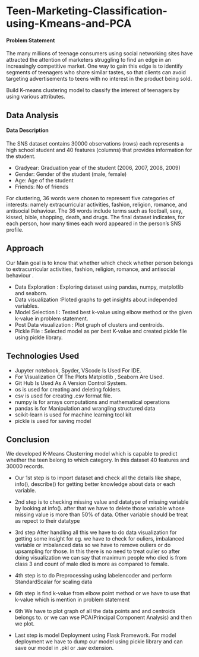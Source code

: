 
# Teen-Marketing-Classification-using-Kmeans-and-PCA

#### Problem Statement
 
The many millions of teenage consumers using social networking 
sites have attracted the attention of marketers struggling to 
find an edge in an increasingly competitive market. One way to 
gain this edge is to identify segments of teenagers who share 
similar tastes, so that clients can avoid targeting advertisements 
to teens with no interest in the product being sold. 

Build K-means clustering model to classify the interest of 
teenagers by using various attributes. 

## Data Analysis

#### Data Description 

The SNS dataset contains 30000 observations (rows) each represents
 a high school student and 40 features (columns) that provides 
 information for the student. 
*  Gradyear: Graduation year of the student (2006, 2007, 2008, 2009) 
* Gender: Gender of the student (male, female) 
* Age: Age of the student 
* Friends: No of friends

For clustering, 36 words were chosen to represent five categories 
of interests: namely extracurricular activities, fashion, 
religion, romance, and antisocial behaviour. The 36 words include 
terms such as football, sexy, kissed, bible, shopping, death, and 
drugs. The final dataset indicates, for each person, how many 
times each word appeared in the person’s SNS profile. 

## Approach

Our Main goal is to know that whether which check whether person 
belongs to extracurricular activities, fashion, religion, 
romance, and antisocial behaviour .

* Data Exploration : Exploring dataset using pandas, numpy, 
  matplotlib and seaborn.
* Data visualization :Ploted graphs to get insights about 
  independed variables.
* Model Selection I : Tested best k-value using elbow method or 
  the given k-value in problem statement.
* Post Data visualization : Plot graph of clusters and centroids.
* Pickle File : Selected model as per best K-value and created
  pickle file using pickle library.

## Technologies Used

* Jupyter notebook, Spyder, VScode Is Used For IDE.
* For Visualization Of The Plots Matplotlib , Seaborn Are Used.
* Git Hub Is Used As A Version Control System.
* os is used for creating and deleting folders.
* csv is used for creating .csv format file.
* numpy is for arrays computations and mathematical operations
* pandas is for Manipulation and wrangling structured data
* scikit-learn is used for machine learning tool kit
* pickle is used for saving model
## Conclusion

We developed K-Means Clusterring model which is capable to predict
whether the teen belong to which category. In this dataset 40 features
 and 30000 records.

* Our 1st step is to import dataset and check all
  the details like shape, info(), describe() for getting better knowledge
  about data or each variable.

* 2nd step is to checking missing value and datatype of missing variable
  by looking at info(). after that we have to delete those 
  variable whose missing value is more than 50% of data. Other 
  variable should be treat as repect to their datatype

* 3rd step After handling all this we have to do data 
  visualization for getting some insight for eg. we have to check 
  for ouliers, imbalanced variable or imbalanced data so we have to 
  remove ouliers or do upsampling for those. In this there is no 
  need to treat oulier so after doing visualization we can say 
  that maximum people who died is from class 3 and count of 
  male died is more as compared to female.

* 4th step is to do Preprocessing using labelencoder and perform 
  StandardScalar for scaling data

* 6th step is find k-value from elbow point method or we have to 
  use that k-value which is mention in problem statement

* 6th We have to plot graph of all the data points and and centroids
  belongs to. or we can wse PCA(Principal Component Analysis) and then we plot.

* Last step is model Deployment using Flask Framework.
  For model deployment we have to dump our model using pickle library
  and can save our model in .pkl or .sav extension.
